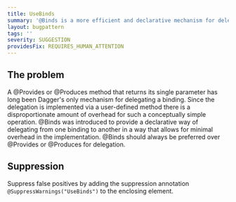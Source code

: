 ```yaml
---
title: UseBinds
summary: '@Binds is a more efficient and declarative mechanism for delegating a binding.'
layout: bugpattern
tags: ''
severity: SUGGESTION
providesFix: REQUIRES_HUMAN_ATTENTION
---
```


<!--
*** AUTO-GENERATED, DO NOT MODIFY ***
To make changes, edit the @BugPattern annotation or the explanation in docs/bugpattern.
-->

## The problem
A @Provides or @Produces method that returns its single parameter has long been
Dagger's only mechanism for delegating a binding. Since the delegation is
implemented via a user-defined method there is a disproportionate amount of
overhead for such a conceptually simple operation. @Binds was introduced to
provide a declarative way of delegating from one binding to another in a way
that allows for minimal overhead in the implementation. @Binds should always be
preferred over @Provides or @Produces for delegation.

## Suppression
Suppress false positives by adding the suppression annotation `@SuppressWarnings("UseBinds")` to the enclosing element.

